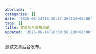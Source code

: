 ```yaml
---
abbrlink: ''
categories: []
date: '2025-06-14T18:30:47.262134+08:00'
tags: []
title: 文章后台发布测试
updated: '2025-06-14T18:30:50.199+08:00'
---
```

测试文章后台发布。
